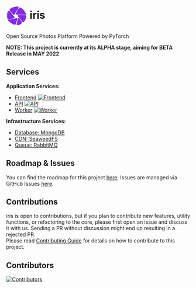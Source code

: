 <h1>
  <img src="images/logo.png" alt="iris" align="center" height="56px">
  iris
</h1>
Open Source Photos Platform Powered by PyTorch

**NOTE: This project is currently at its ALPHA stage, aiming for BETA Release in MAY 2022**

## Services
**Application Services:**
- [Frontend](frontend/README.md) [![Frontend](https://github.com/prabhuomkar/iris/actions/workflows/frontend.yaml/badge.svg)](https://github.com/prabhuomkar/iris/actions/workflows/frontend.yaml)
- [API](api/README.md) [![API](https://github.com/prabhuomkar/iris/actions/workflows/api.yaml/badge.svg)](https://github.com/prabhuomkar/iris/actions/workflows/api.yaml)
- [Worker](worker/README.md) [![Worker](https://github.com/prabhuomkar/iris/actions/workflows/worker.yaml/badge.svg)](https://github.com/prabhuomkar/iris/actions/workflows/worker.yaml)

**Infrastructure Services:**  
- [Database: MongoDB](https://www.mongodb.com)
- [CDN: SeaweedFS](http://github.com/chrislusf/seaweedfs)
- [Queue: RabbitMQ](https://www.rabbitmq.com)

## Roadmap & Issues 
You can find the roadmap for this project [here](https://github.com/prabhuomkar/iris/projects). Issues are managed via GitHub Issues [here](https://github.com/prabhuomkar/iris/issues).

## Contributions
iris is open to contributions, but if you plan to contribute new features, utility functions, or refactoring to the core, please first open an issue and discuss it with us. Sending a PR without discussion might end up resulting in a rejected PR.  
Please read [Contributing Guide](CONTRIBUTING.md) for details on how to contribute to this project.

## Contributors
[![Contributors](https://badges.pufler.dev/contributors/prabhuomkar/iris?size=50&padding=4&bots=true)](https://github.com/prabhuomkar/iris/graphs/contributors)
